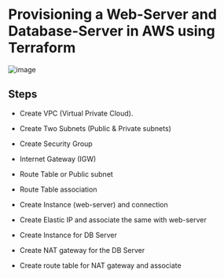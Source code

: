 # Provisioning a Web-Server and Database-Server in AWS using Terraform

![image](https://user-images.githubusercontent.com/89118373/224540372-4c3c799e-4fd5-4a76-8587-2834c6afe91e.png)

## Steps

* Create VPC (Virtual Private Cloud).

* Create Two Subnets (Public & Private subnets)
* Create Security Group
* Internet Gateway (IGW)
* Route Table or Public subnet
* Route Table association
* Create Instance (web-server) and connection
* Create Elastic IP and associate the same with web-server
* Create Instance for DB Server 
* Create NAT gateway for the DB Server
* Create route table for NAT gateway and associate

